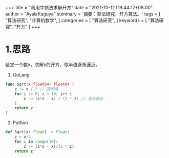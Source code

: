 +++
title = "利用牛顿法求解开方"
date = "2021-10-12T19:44:17+08:00"
author = "AyalaKaguya"
summary = '摘要：算法研究，开方算法。'
tags = [
    "算法研究",
    "计算机数学",
]
categories = [
    "算法研究",
]
keywords = [
    "算法研究",
    "开方"
]
+++

# 1.思路

给定一个数x，求解x的开方，取半值逐渐逼近。

1. GoLang

```go
func Sqrt(x float64) float64 {
    z := x / 2 // 猜测值
    for i := 0; i < 10; i++ {
        z -= (z*z - x) / (2 * z) // 逐渐逼近
    }
    return z
}
```

2. Python

```python
def Sqrt(x: float) -> float:
    z = x/2
    for i in range(10):
        z -= (z*z - x)/(2 * z)
    return z
```

